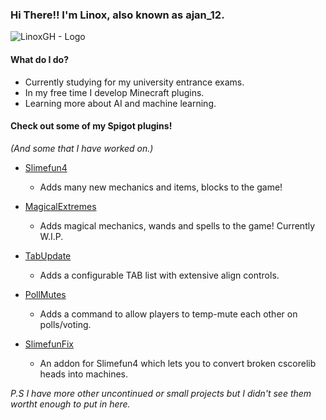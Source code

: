### Hi There!! I'm Linox, also known as ajan_12.

![LinoxGH - Logo](LogoD.png)

#### What do I do?
- Currently studying for my university entrance exams.
- In my free time I develop Minecraft plugins.
- Learning more about AI and machine learning.

#### Check out some of my Spigot plugins!
*(And some that I have worked on.)*
- [Slimefun4](https://github.com/TheBusyBiscuit/Slimefun4)
	- Adds many new mechanics and items, blocks to the game!
	
- [MagicalExtremes](https://github.com/LinoxGH/MagicalExtremes)
	- Adds magical mechanics, wands and spells to the game! Currently W.I.P.
	
- [TabUpdate](https://github.com/LinoxGH/TabUpdate)
	- Adds a configurable TAB list with extensive align controls.
	
- [PollMutes](https://github.com/LinoxGH/PollMutes)
	- Adds a command to allow players to temp-mute each other on polls/voting.
	
- [SlimefunFix](https://github.com/LinoxGH/SlimefunFix)
	- An addon for Slimefun4 which lets you to convert broken cscorelib heads into machines.
	
*P.S I have more other uncontinued or small projects but I didn't see them wortht enough to put in here.*
